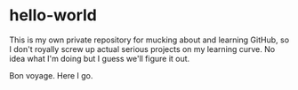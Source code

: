 # hello-world

This is my own private repository for mucking about and learning GitHub, so I don't royally screw up actual serious projects on my learning curve. No idea what I'm doing but I guess we'll figure it out. 

Bon voyage. Here I go.
